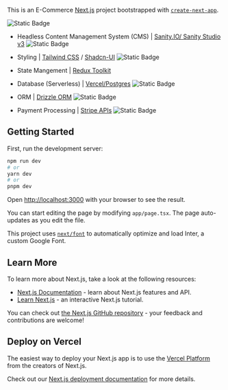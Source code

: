 This is an E-Commerce [Next.js](https://nextjs.org/) project bootstrapped with [`create-next-app`](https://github.com/vercel/next.js/tree/canary/packages/create-next-app).


![Static Badge](https://img.shields.io/badge/NextJS-13-yellow)


* Headless Content Management System (CMS) | [Sanity.IO/ Sanity Studio v3](https://www.sanity.io/) ![Static Badge](https://img.shields.io/badge/CMS-Sanity--IO-red)
* Styling | [Tailwind CSS](https://tailwindcss.com/) / [Shadcn-UI](https://ui.shadcn.com/) ![Static Badge](https://img.shields.io/badge/Tailwind--CSS-Shadcn--UI-green)

* State Mangement | [Redux Toolkit](https://redux-toolkit.js.org/)

* Database (Serverless) |  [Vercel/Postgres](https://vercel.com/docs/storage/vercel-postgres) ![Static Badge](https://img.shields.io/badge/Vercel-Postgres-orange)
* ORM | [Drizzle ORM](https://orm.drizzle.team/) ![Static Badge](https://img.shields.io/badge/ORM-Drizzle_ORM-blue)
* Payment Processing                | [Stripe APIs](https://stripe.com/docs/testing) ![Static Badge](https://img.shields.io/badge/Payment_Checkout-Stripe_APIs-magenta)

## Getting Started

First, run the development server:

```bash
npm run dev
# or
yarn dev
# or
pnpm dev
```

Open [http://localhost:3000](http://localhost:3000) with your browser to see the result.

You can start editing the page by modifying `app/page.tsx`. The page auto-updates as you edit the file.

This project uses [`next/font`](https://nextjs.org/docs/basic-features/font-optimization) to automatically optimize and load Inter, a custom Google Font.

## Learn More

To learn more about Next.js, take a look at the following resources:

- [Next.js Documentation](https://nextjs.org/docs) - learn about Next.js features and API.
- [Learn Next.js](https://nextjs.org/learn) - an interactive Next.js tutorial.

You can check out [the Next.js GitHub repository](https://github.com/vercel/next.js/) - your feedback and contributions are welcome!

## Deploy on Vercel

The easiest way to deploy your Next.js app is to use the [Vercel Platform](https://vercel.com/new?utm_medium=default-template&filter=next.js&utm_source=create-next-app&utm_campaign=create-next-app-readme) from the creators of Next.js.

Check out our [Next.js deployment documentation](https://nextjs.org/docs/deployment) for more details.
